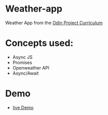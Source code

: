 # Weather-app

Weather App from the [Odin Project Curriculum](https://www.theodinproject.com/courses/javascript/lessons/weather-app)

# Concepts used:
- Async JS
- Promises
- Openweather API
- Async/Await 

# Demo
- [live Demo](https://jerrytnutt.github.io/Weather-app/)
